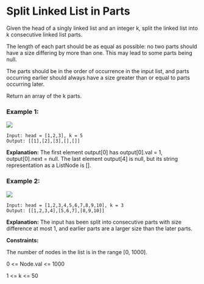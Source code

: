 # Split Linked List in Parts
Given the head of a singly linked list and an integer k, split the linked list into k consecutive linked list parts.

The length of each part should be as equal as possible: no two parts should have a size differing by more than one. This may lead to some parts being null.

The parts should be in the order of occurrence in the input list, and parts occurring earlier should always have a size greater than or equal to parts occurring later.

Return an array of the k parts.

 

### Example 1:

![](https://assets.leetcode.com/uploads/2021/06/13/split1-lc.jpg)
```
Input: head = [1,2,3], k = 5
Output: [[1],[2],[3],[],[]]
```
**Explanation:**
The first element output[0] has output[0].val = 1, output[0].next = null.
The last element output[4] is null, but its string representation as a ListNode is [].
### Example 2:

![](https://assets.leetcode.com/uploads/2021/06/13/split2-lc.jpg)
```
Input: head = [1,2,3,4,5,6,7,8,9,10], k = 3
Output: [[1,2,3,4],[5,6,7],[8,9,10]]
```
**Explanation:**
The input has been split into consecutive parts with size difference at most 1, and earlier parts are a larger size than the later parts.
 

**Constraints:**

The number of nodes in the list is in the range [0, 1000].

0 <= Node.val <= 1000

1 <= k <= 50
